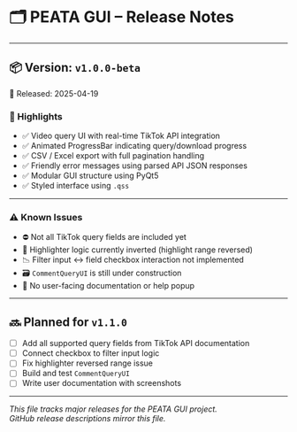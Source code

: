 # 🗂️ PEATA GUI – Release Notes

---

## 📦 Version: `v1.0.0-beta`
📅 Released: 2025-04-19

### 🎉 Highlights
- ✅ Video query UI with real-time TikTok API integration
- ✅ Animated ProgressBar indicating query/download progress
- ✅ CSV / Excel export with full pagination handling
- ✅ Friendly error messages using parsed API JSON responses
- ✅ Modular GUI structure using PyQt5
- ✅ Styled interface using `.qss`

---

### ⚠️ Known Issues
- ⛔ Not all TikTok query fields are included yet
- 🔁 Highlighter logic currently inverted (highlight range reversed)
- 📉 Filter input ↔ field checkbox interaction not implemented
- 🗃️ `CommentQueryUI` is still under construction
- 📄 No user-facing documentation or help popup

---

## 🔜 Planned for `v1.1.0`
- [ ] Add all supported query fields from TikTok API documentation
- [ ] Connect checkbox to filter input logic
- [ ] Fix highlighter reversed range issue
- [ ] Build and test `CommentQueryUI`
- [ ] Write user documentation with screenshots

---

_This file tracks major releases for the PEATA GUI project.  
GitHub release descriptions mirror this file._  
